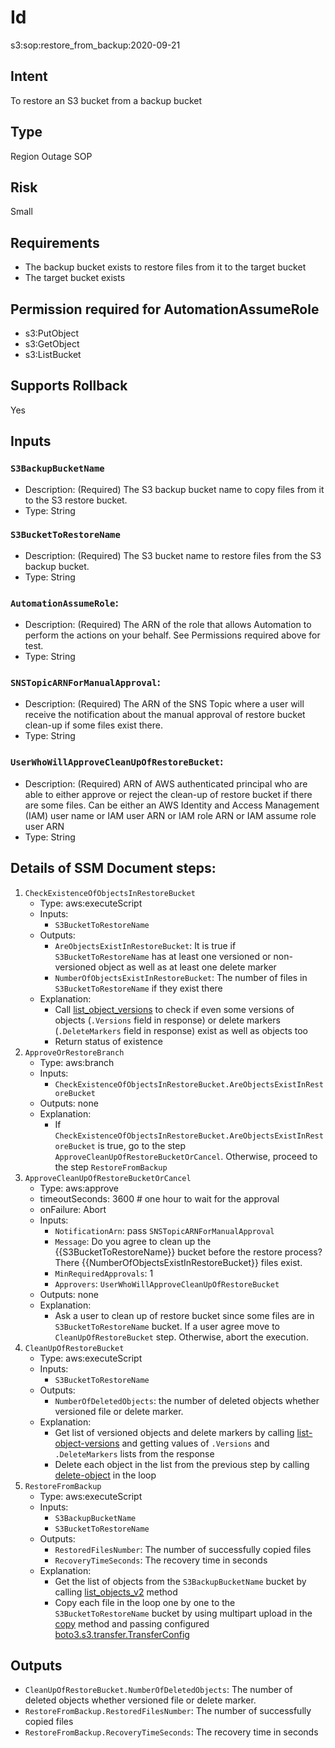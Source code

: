 # Id

s3:sop:restore_from_backup:2020-09-21

## Intent

To restore an S3 bucket from a backup bucket

## Type

Region Outage SOP

## Risk

Small

## Requirements

* The backup bucket exists to restore files from it to the target bucket
* The target bucket exists

## Permission required for AutomationAssumeRole

* s3:PutObject
* s3:GetObject
* s3:ListBucket

## Supports Rollback

Yes

## Inputs

### `S3BackupBucketName`

* Description: (Required) The S3 backup bucket name to copy files from it to the S3 restore bucket.
* Type: String

### `S3BucketToRestoreName`

* Description: (Required) The S3 bucket name to restore files from the S3 backup bucket.
* Type: String

### `AutomationAssumeRole`:

* Description: (Required) The ARN of the role that allows Automation to perform the actions on your behalf. See Permissions required above for test.
* Type: String

### `SNSTopicARNForManualApproval`:

* Description: (Required) The ARN of the SNS Topic where a user will receive the notification about the manual approval of restore bucket clean-up if some files exist there.
* Type: String

### `UserWhoWillApproveCleanUpOfRestoreBucket`:

* Description: (Required) ARN of AWS authenticated principal who are able to either approve or reject the clean-up of restore bucket if there are some files. Can be either an AWS Identity and Access
  Management (IAM) user name or IAM user ARN or IAM role ARN or IAM assume role user ARN
* Type: String

## Details of SSM Document steps:

1. `CheckExistenceOfObjectsInRestoreBucket`
    * Type: aws:executeScript
    * Inputs:
        * `S3BucketToRestoreName`
    * Outputs:
        * `AreObjectsExistInRestoreBucket`: It is true if `S3BucketToRestoreName` has at least one versioned or non-versioned object as well as at least one delete marker
        * `NumberOfObjectsExistInRestoreBucket`: The number of files in `S3BucketToRestoreName` if they exist there
    * Explanation:
        * Call [list_object_versions](https://boto3.amazonaws.com/v1/documentation/api/latest/reference/services/s3.html#S3.Client.list_object_versions) to check if even some versions of
          objects (`.Versions` field in response) or delete markers (`.DeleteMarkers` field in response) exist as well as objects too
        * Return status of existence
1. `ApproveOrRestoreBranch`
    * Type: aws:branch
    * Inputs:
        * `CheckExistenceOfObjectsInRestoreBucket.AreObjectsExistInRestoreBucket`
    * Outputs: none
    * Explanation:
        * If `CheckExistenceOfObjectsInRestoreBucket.AreObjectsExistInRestoreBucket` is true, go to the step `ApproveCleanUpOfRestoreBucketOrCancel`. Otherwise, proceed to the step `RestoreFromBackup`
1. `ApproveCleanUpOfRestoreBucketOrCancel`
    * Type: aws:approve
    * timeoutSeconds: 3600 # one hour to wait for the approval
    * onFailure: Abort
    * Inputs:
        * `NotificationArn`: pass `SNSTopicARNForManualApproval`
        * `Message`: Do you agree to clean up the {{S3BucketToRestoreName}} bucket before the restore process? There {{NumberOfObjectsExistInRestoreBucket}} files exist.
        * `MinRequiredApprovals`: 1
        * `Approvers`: `UserWhoWillApproveCleanUpOfRestoreBucket`
    * Outputs: none
    * Explanation:
        * Ask a user to clean up of restore bucket since some files are in `S3BucketToRestoreName` bucket. If a user agree move to `CleanUpOfRestoreBucket` step. Otherwise, abort the execution.
1. `CleanUpOfRestoreBucket`
    * Type: aws:executeScript
    * Inputs:
        * `S3BucketToRestoreName`
    * Outputs:
        * `NumberOfDeletedObjects`: the number of deleted objects whether versioned file or delete marker.
    * Explanation:
        * Get list of versioned objects and delete markers by
          calling [list-object-versions](https://boto3.amazonaws.com/v1/documentation/api/latest/reference/services/s3.html#S3.Client.list-object-versions) and getting values of `.Versions`
          and `.DeleteMarkers` lists from the response
        * Delete each object in the list from the previous step by calling [delete-object](https://boto3.amazonaws.com/v1/documentation/api/latest/reference/services/s3.html#S3.Client.delete-object) in the loop
1. `RestoreFromBackup`
    * Type: aws:executeScript
    * Inputs:
        * `S3BackupBucketName`
        * `S3BucketToRestoreName`
    * Outputs:
        * `RestoredFilesNumber`: The number of successfully copied files
        * `RecoveryTimeSeconds`: The recovery time in seconds
    * Explanation:
        * Get the list of objects from the `S3BackupBucketName` bucket by
          calling [list_objects_v2](https://boto3.amazonaws.com/v1/documentation/api/latest/reference/services/s3.html#S3.Client.list_objects_v2) method
        * Copy each file in the loop one by one to the `S3BucketToRestoreName` bucket by using multipart upload in the [copy](https://boto3.amazonaws.com/v1/documentation/api/latest/reference/services/s3.html#S3.Client.copy) method and passing configured [boto3.s3.transfer.TransferConfig](https://boto3.amazonaws.com/v1/documentation/api/latest/reference/customizations/s3.html#boto3.s3.transfer.TransferConfig)

## Outputs

* `CleanUpOfRestoreBucket.NumberOfDeletedObjects`: The number of deleted objects whether versioned file or delete marker.
* `RestoreFromBackup.RestoredFilesNumber`: The number of successfully copied files
* `RestoreFromBackup.RecoveryTimeSeconds`: The recovery time in seconds

